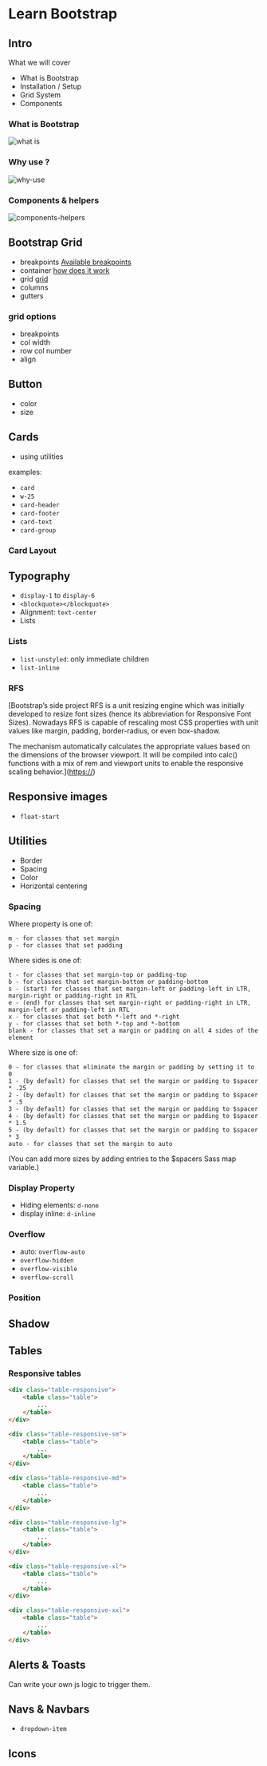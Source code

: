 # Learn Bootstrap

## Intro

What we will cover

-   What is Bootstrap
-   Installation / Setup
-   Grid System
-   Components

### What is Bootstrap

![what is ](image/what-is.png)

### Why use ?

![why-use](./image/why-use.png)

### Components & helpers

![components-helpers](./image/components-helpers.png)

## Bootstrap Grid

-   breakpoints
    [Available breakpoints](<[https://](https://getbootstrap.com/docs/5.3/layout/breakpoints/#available-breakpoints)>)
-   container
    [how does it work](<[https://](https://getbootstrap.com/docs/5.3/layout/containers/#how-they-work)>)
-   grid
    [grid](https://getbootstrap.com/docs/5.3/layout/grid/)
-   columns
-   gutters

### grid options

-   breakpoints
-   col width
-   row col number
-   align

## Button

-   color
-   size

## Cards

-   using utilities

examples:

-   `card`
-   `w-25`
-   `card-header`
-   `card-footer`
-   `card-text`
-   `card-group`

### Card Layout

## Typography

-   `display-1` to `display-6`
-   `<blockquote></blockquote>`
-   Alignment: `text-center`
-   Lists

### Lists

-   `list-unstyled`: only immediate children
-   `list-inline`

### RFS

[Bootstrap’s side project RFS is a unit resizing engine which was initially developed to resize font sizes (hence its abbreviation for Responsive Font Sizes). Nowadays RFS is capable of rescaling most CSS properties with unit values like margin, padding, border-radius, or even box-shadow.

The mechanism automatically calculates the appropriate values based on the dimensions of the browser viewport. It will be compiled into calc() functions with a mix of rem and viewport units to enable the responsive scaling behavior.]([https://](https://getbootstrap.com/docs/5.3/getting-started/rfs/#what-is-rfs))

## Responsive images

-   `float-start`

## Utilities

-   Border
-   Spacing
-   Color
-   Horizontal centering

### Spacing

Where property is one of:

    m - for classes that set margin
    p - for classes that set padding

Where sides is one of:

    t - for classes that set margin-top or padding-top
    b - for classes that set margin-bottom or padding-bottom
    s - (start) for classes that set margin-left or padding-left in LTR, margin-right or padding-right in RTL
    e - (end) for classes that set margin-right or padding-right in LTR, margin-left or padding-left in RTL
    x - for classes that set both *-left and *-right
    y - for classes that set both *-top and *-bottom
    blank - for classes that set a margin or padding on all 4 sides of the element

Where size is one of:

    0 - for classes that eliminate the margin or padding by setting it to 0
    1 - (by default) for classes that set the margin or padding to $spacer * .25
    2 - (by default) for classes that set the margin or padding to $spacer * .5
    3 - (by default) for classes that set the margin or padding to $spacer
    4 - (by default) for classes that set the margin or padding to $spacer * 1.5
    5 - (by default) for classes that set the margin or padding to $spacer * 3
    auto - for classes that set the margin to auto

(You can add more sizes by adding entries to the $spacers Sass map variable.)

### Display Property

-   Hiding elements: `d-none`
-   display inline: `d-inline`

### Overflow

-   auto: `overflow-auto`
-   `overflow-hidden`
-   `overflow-visible`
-   `overflow-scroll`

### Position

## Shadow

## Tables

### Responsive tables

```html
<div class="table-responsive">
    <table class="table">
        ...
    </table>
</div>

<div class="table-responsive-sm">
    <table class="table">
        ...
    </table>
</div>

<div class="table-responsive-md">
    <table class="table">
        ...
    </table>
</div>

<div class="table-responsive-lg">
    <table class="table">
        ...
    </table>
</div>

<div class="table-responsive-xl">
    <table class="table">
        ...
    </table>
</div>

<div class="table-responsive-xxl">
    <table class="table">
        ...
    </table>
</div>
```

## Alerts & Toasts

Can write your own js logic to trigger them.

## Navs & Navbars

-   `dropdown-item`

## Icons


